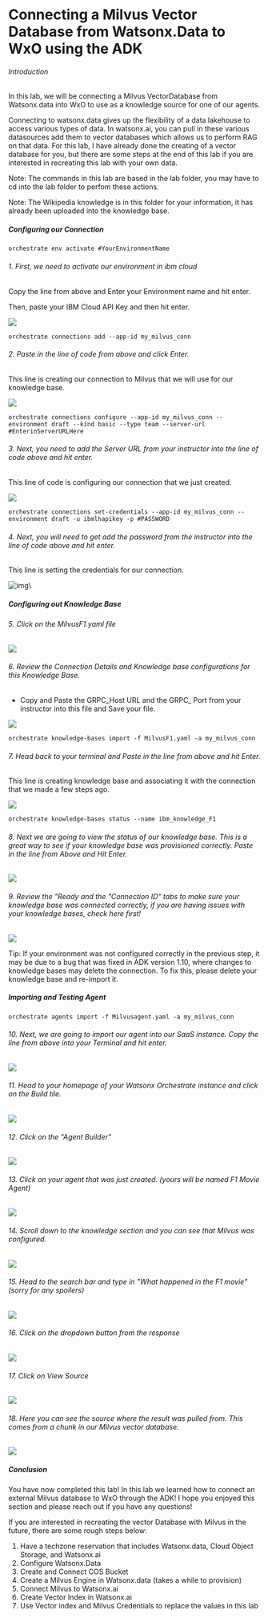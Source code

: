 # Connecting a Milvus Vector Database from Watsonx.Data to WxO using the ADK

###### Introduction

In this lab, we will be connecting a Milvus VectorDatabase from Watsonx.data into WxO to use as a knowledge source for one of our agents.

Connecting to watsonx.data gives up the flexibility of a data lakehouse to access various types of data. In watsonx.ai, you can pull in these various datasources add them to vector databases which allows us to perform RAG on that data. For this lab, I have already done the creating of a vector database for you, but there are some steps at the end of this lab if you are interested in recreating this lab with your own data.

Note: The commands in this lab are based in the lab folder, you may have to cd into the lab folder to perfom these actions.

Note: The Wikipedia knowledge is in this folder for your information, it has already been uploaded into the knowledge base.

##### Configuring our Connection

```
orchestrate env activate #YourEnvironmentName
```

###### 1. First, we need to activate our environment in ibm cloud

Copy the line from above and Enter your Environment name and hit enter.

Then, paste your IBM Cloud API Key and then hit enter.

![](https://ajeuwbhvhr.cloudimg.io/https://colony-recorder.s3.amazonaws.com/files/2025-09-02/c7374f37-b1f8-4a0a-886d-ed292c5bb44d/user_cropped_screenshot.webp?tl_px=200,31&br_px=910,428&force_format=jpeg&q=100&width=710)

```
orchestrate connections add --app-id my_milvus_conn
```

###### 2\. Paste in the line of code from above and click Enter.

This line is creating our connection to Milvus that we will use for our knowledge base.

![](https://ajeuwbhvhr.cloudimg.io/https://colony-recorder.s3.amazonaws.com/files/2025-09-02/e4897731-c14b-4a96-bdc1-10ab62354433/user_cropped_screenshot.webp?tl_px=226,180&br_px=946,583&force_format=jpeg&q=100)

```
orchestrate connections configure --app-id my_milvus_conn --environment draft --kind basic --type team --server-url #EnterinServerURLHere
```

###### 3\. Next, you need to add the Server URL from your instructor into the line of code above and hit enter.

This line of code is configuring our connection that we just created.

![](https://ajeuwbhvhr.cloudimg.io/https://colony-recorder.s3.amazonaws.com/files/2025-09-02/fb85096a-e5cb-4933-89c6-cc33c3e5cd69/user_cropped_screenshot.webp?tl_px=213,135&br_px=1017,585&force_format=jpeg&q=100&width=804)

```
orchestrate connections set-credentials --app-id my_milvus_conn --environment draft -u ibmlhapikey -p #PASSWORD
```

###### 4\. Next, you will need to get add the password from the instructor into the line of code above and hit enter.

This line is setting the credentials for our connection.

![img](https://ajeuwbhvhr.cloudimg.io/https://colony-recorder.s3.amazonaws.com/files/2025-09-02/23a89ada-831e-4557-86bc-52786e9d73f1/user_cropped_screenshot.webp?tl_px=225,241&br_px=1029,691&force_format=jpeg&q=100&width=804)\

##### Configuring out Knowledge Base

###### 5\. Click on the MilvusF1.yaml file

![](https://ajeuwbhvhr.cloudimg.io/https://colony-recorder.s3.amazonaws.com/files/2025-09-02/d1d6207f-86b1-4a43-8768-9229a07ea68e/user_cropped_screenshot.webp?tl_px=28,137&br_px=616,466&force_format=jpeg&q=100&width=589&wat_scale=52&wat=1&wat_opacity=1&wat_gravity=northwest&wat_url=https://colony-recorder.s3.amazonaws.com/images/watermarks/FB923C_standard.png&wat_pad=95,173)

###### 6\. Review the Connection Details and Knowledge base configurations for this Knowledge Base.

- Copy and Paste the GRPC_Host URL and the GRPC_ Port from your instructor into this file and Save your file.

![](https://ajeuwbhvhr.cloudimg.io/https://colony-recorder.s3.amazonaws.com/files/2025-09-02/0d917f96-9129-423a-9adb-2f1c4d4da4cf/user_cropped_screenshot.webp?tl_px=253,68&br_px=963,465&force_format=jpeg&q=100&width=710&wat_scale=63&wat=1&wat_opacity=1&wat_gravity=northwest&wat_url=https://colony-recorder.s3.amazonaws.com/images/watermarks/FB923C_standard.png&wat_pad=224,173)

```
orchestrate knowledge-bases import -f MilvusF1.yaml -a my_milvus_conn
```

###### 7\. Head back to your terminal and Paste in the line from above and hit Enter.

This line is creating knowledge base and associating it with the connection that we made a few steps ago.

![](https://ajeuwbhvhr.cloudimg.io/https://colony-recorder.s3.amazonaws.com/files/2025-09-02/abf176b1-6303-4435-b6b5-dedc477203ff/user_cropped_screenshot.webp?tl_px=244,213&br_px=1048,662&force_format=jpeg&q=100&width=804)

```
orchestrate knowledge-bases status --name ibm_knowledge_F1
```

###### 8\. Next we are going to view the status of our knowledge base. This is a great way to see if your knowledge base was provisioned correctly. Paste in the line from Above and Hit Enter.

![](https://ajeuwbhvhr.cloudimg.io/https://colony-recorder.s3.amazonaws.com/files/2025-09-02/ac55d593-d1ac-475e-8c77-0f85f2f4cd28/user_cropped_screenshot.webp?tl_px=217,290&br_px=1021,740&force_format=jpeg&q=100&width=804)

###### 9\. Review the "Ready and the "Connection ID" tabs to make sure your knowledge base was connected correctly, if you are having issues with your knowledge bases, check here first!

![](https://ajeuwbhvhr.cloudimg.io/https://colony-recorder.s3.amazonaws.com/files/2025-09-02/0c6e6d73-ab71-47fb-9a66-67726c44b1fe/user_cropped_screenshot.webp?tl_px=867,292&br_px=1659,735&force_format=jpeg&q=100&width=792&wat_scale=70&wat=1&wat_opacity=1&wat_gravity=northwest&wat_url=https://colony-recorder.s3.amazonaws.com/images/watermarks/FB923C_standard.png&wat_pad=249,118)

Tip: If your environment was not configured correctly in the previous step, it may be due to a bug that was fixed in ADK version 1.10, where changes to knowledge bases may delete the connection. To fix this, please delete your knowledge base and re-import it.

##### Importing and Testing Agent

```
orchestrate agents import -f Milvusagent.yaml -a my_milvus_conn
```

###### 10\. Next, we are going to import our agent into our SaaS instance. Copy the line from above into your Terminal and hit enter.

![](https://ajeuwbhvhr.cloudimg.io/https://colony-recorder.s3.amazonaws.com/files/2025-09-02/ea51d691-c6ce-4d46-8c3d-4cc33619b23c/user_cropped_screenshot.webp?tl_px=215,369&br_px=1110,869&force_format=jpeg&q=100&width=895)

###### 11\. Head to your homepage of your Watsonx Orchestrate instance and click on the Build tile.

![](https://ajeuwbhvhr.cloudimg.io/https://colony-recorder.s3.amazonaws.com/files/2025-09-02/572760ab-635e-417d-986c-4a7c5dba0bcf/user_cropped_screenshot.webp?tl_px=0,0&br_px=894,501&force_format=jpeg&q=100&width=895&wat_scale=79&wat=1&wat_opacity=1&wat_gravity=northwest&wat_url=https://colony-recorder.s3.amazonaws.com/images/watermarks/FB923C_standard.png&wat_pad=178,221)

###### 12\. Click on the "Agent Builder"

![](https://ajeuwbhvhr.cloudimg.io/https://colony-recorder.s3.amazonaws.com/files/2025-09-02/9a48e6ad-7e93-42d1-8b6a-ae36db64b207/user_cropped_screenshot.webp?tl_px=0,62&br_px=791,505&force_format=jpeg&q=100&width=792&wat_scale=70&wat=1&wat_opacity=1&wat_gravity=northwest&wat_url=https://colony-recorder.s3.amazonaws.com/images/watermarks/FB923C_standard.png&wat_pad=96,195)

###### 13\. Click on your agent that was just created. (yours will be named F1 Movie Agent)

![](https://ajeuwbhvhr.cloudimg.io/https://colony-recorder.s3.amazonaws.com/files/2025-09-02/cbfbca69-67dc-4a83-bb9b-f7bba4a86c62/user_cropped_screenshot.webp?tl_px=0,0&br_px=2560,1080&force_format=jpeg&q=100&width=1120.0&wat=1&wat_opacity=1&wat_gravity=northwest&wat_url=https://colony-recorder.s3.amazonaws.com/images/watermarks/FB923C_standard.png&wat_pad=218,235)

###### 14\. Scroll down to the knowledge section and you can see that Milvus was configured.

![](https://ajeuwbhvhr.cloudimg.io/https://colony-recorder.s3.amazonaws.com/files/2025-09-02/d6e68fbd-73db-4669-b9d8-187ba3035f47/user_cropped_screenshot.webp?tl_px=396,308&br_px=1425,883&force_format=jpeg&q=100&width=1029&wat_scale=91&wat=1&wat_opacity=1&wat_gravity=northwest&wat_url=https://colony-recorder.s3.amazonaws.com/images/watermarks/FB923C_standard.png&wat_pad=75,294)

###### 15\. Head to the search bar and type in "What happened in the F1 movie" (sorry for any spoilers)

![](https://ajeuwbhvhr.cloudimg.io/https://colony-recorder.s3.amazonaws.com/files/2025-09-02/95cceae3-d7f5-4e5d-a636-b802ac9b8661/ascreenshot.jpeg?tl_px=1184,310&br_px=2560,1080&force_format=jpeg&q=100&width=1120.0&wat=1&wat_opacity=1&wat_gravity=northwest&wat_url=https://colony-recorder.s3.amazonaws.com/images/watermarks/FB923C_standard.png&wat_pad=355,571)

###### 16\. Click on the dropdown button from the response

![](https://ajeuwbhvhr.cloudimg.io/https://colony-recorder.s3.amazonaws.com/files/2025-09-02/57aa84b3-b68b-427b-a69f-a753da3bb009/ascreenshot.jpeg?tl_px=1413,218&br_px=2560,859&force_format=jpeg&q=100&width=1120.0&wat=1&wat_opacity=1&wat_gravity=northwest&wat_url=https://colony-recorder.s3.amazonaws.com/images/watermarks/FB923C_standard.png&wat_pad=399,184)

###### 17\. Click on View Source

![](https://ajeuwbhvhr.cloudimg.io/https://colony-recorder.s3.amazonaws.com/files/2025-09-02/a8aca887-e2d7-44aa-9458-a8e1024b920d/ascreenshot.jpeg?tl_px=1413,164&br_px=2560,805&force_format=jpeg&q=100&width=1120.0&wat=1&wat_opacity=1&wat_gravity=northwest&wat_url=https://colony-recorder.s3.amazonaws.com/images/watermarks/FB923C_standard.png&wat_pad=176,415)

###### 18\. Here you can see the source where the result was pulled from. This comes from a chunk in our Milvus vector database.

![](https://ajeuwbhvhr.cloudimg.io/https://colony-recorder.s3.amazonaws.com/files/2025-09-02/38a3b563-e76e-45a3-9572-9026849a3bea/ascreenshot.jpeg?tl_px=1033,91&br_px=2016,640&force_format=jpeg&q=100&width=983&wat_scale=87&wat=1&wat_opacity=1&wat_gravity=northwest&wat_url=https://colony-recorder.s3.amazonaws.com/images/watermarks/FB923C_standard.png&wat_pad=459,243)

##### Conclusion

You have now completed this lab! In this lab we learned how to connect an external Milvus database to WxO through the ADK! I hope you enjoyed this section and please reach out if you have any questions!

If you are interested in recreating the vector Database with Milvus in the future, there are some rough steps below:

1. Have a techzone reservation that includes Watsonx.data, Cloud Object Storage, and Watsonx.ai
2. Configure Watsonx.Data
3. Create and Connect COS Bucket
4. Create a Milvus Engine in Watsonx.data (takes a while to provision)
5. Connect Milvus to Watsonx.ai
6. Create Vector Index in Watsonx.ai
7. Use Vector index and Milvus Credentials to replace the values in this lab
